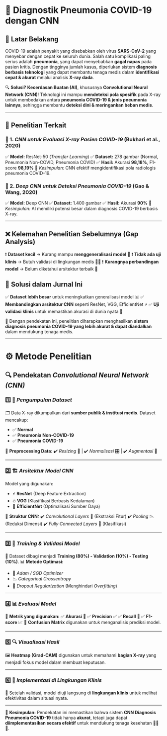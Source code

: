 # 🏥 Diagnostik Pneumonia COVID-19 dengan CNN

## 📌 Latar Belakang
COVID-19 adalah penyakit yang disebabkan oleh virus **SARS-CoV-2** yang menyebar dengan cepat ke seluruh dunia. Salah satu komplikasi paling serius adalah **pneumonia**, yang dapat menyebabkan **gagal napas** pada pasien kritis. Dengan tingginya jumlah kasus, diperlukan sistem **diagnosis berbasis teknologi** yang dapat membantu tenaga medis dalam **identifikasi cepat & akurat** melalui analisis **X-ray dada**.

🔍 **Solusi?** **Kecerdasan Buatan (AI)**, khususnya **Convolutional Neural Network (CNN)**! Teknologi ini mampu **mendeteksi pola spesifik** pada X-ray untuk membedakan antara **pneumonia COVID-19 & jenis pneumonia lainnya**, sehingga membantu **deteksi dini & meringankan beban medis**.

---

## 🔬 Penelitian Terkait

### 📝 1. *CNN untuk Evaluasi X-ray Pasien COVID-19* (**Bukhari et al., 2020**)
✅ **Model:** ResNet-50 (*Transfer Learning*)
✅ **Dataset:** 278 gambar (Normal, Pneumonia Non-COVID, Pneumonia COVID)
✅ **Hasil:** Akurasi **98,18%**, F1-score **98,19%**
🔹 *Kesimpulan:* CNN efektif mengidentifikasi pola radiologis pneumonia COVID-19.

### 📝 2. *Deep CNN untuk Deteksi Pneumonia COVID-19* (**Gao & Wang, 2020**)
✅ **Model:** Deep CNN
✅ **Dataset:** 1.400 gambar
✅ **Hasil:** Akurasi **90%**
🔹 *Kesimpulan:* AI memiliki potensi besar dalam diagnosis COVID-19 berbasis X-ray.

---

## ❌ Kelemahan Penelitian Sebelumnya (Gap Analysis)
❗ **Dataset kecil** → Kurang mampu **menggeneralisasi model** 🔄
❗ **Tidak ada uji klinis** → Butuh validasi di lingkungan medis 👨‍⚕️
❗ **Kurangnya perbandingan model** → Belum diketahui arsitektur terbaik 🤔

## 🔎 Solusi dalam Jurnal Ini
✅ **Dataset lebih besar** untuk meningkatkan generalisasi model 📊
✅ **Membandingkan arsitektur CNN** seperti ResNet, VGG, EfficientNet ⚡
✅ **Uji validasi klinis** untuk memastikan akurasi di dunia nyata 🏥

📌 Dengan pendekatan ini, penelitian diharapkan menghasilkan **sistem diagnosis pneumonia COVID-19 yang lebih akurat & dapat diandalkan** dalam mendukung tenaga medis.

---

# ⚙️ Metode Penelitian

## 🔍 Pendekatan *Convolutional Neural Network (CNN)*

### 1️⃣ 📂 *Pengumpulan Dataset*
🗂 Data X-ray dikumpulkan dari **sumber publik & institusi medis**. Dataset mencakup:
- ✅ **Normal**
- ✅ **Pneumonia Non-COVID-19**
- ✅ **Pneumonia COVID-19**

📌 **Preprocessing Data:**
✔️ *Resizing* 📏 | ✔️ *Normalisasi* 🎛️ | ✔️ *Augmentasi* 🔄

---

### 2️⃣ 🏗 *Arsitektur Model CNN*
Model yang digunakan:
- ⚡ **ResNet** (Deep Feature Extraction)
- 🔥 **VGG** (Klasifikasi Berbasis Kedalaman)
- 🚀 **EfficientNet** (Optimalisasi Sumber Daya)

🧠 **Struktur CNN:**
✔️ *Convolutional Layers* 🎯 (Ekstraksi Fitur)
✔️ *Pooling* 📉 (Reduksi Dimensi)
✔️ *Fully Connected Layers* 🔗 (Klasifikasi)

---

### 3️⃣ 🎯 *Training & Validasi Model*
📌 Dataset dibagi menjadi **Training (80%) - Validation (10%) - Testing (10%)**.
📊 **Metode Optimasi:**
- 🔄 *Adam / SGD Optimizer*
- 📉 *Categorical Crossentropy*
- 🛑 *Dropout Regularization* (Menghindari *Overfitting*)

---

### 4️⃣ 📊 *Evaluasi Model*
📝 **Metrik yang digunakan:**
✅ **Akurasi** 🎯
✅ **Precision** ✅
✅ **Recall** 🔄
✅ **F1-score** 📈
📌 **Confusion Matrix** digunakan untuk menganalisis prediksi model.

---

### 5️⃣ 🔍 *Visualisasi Hasil*
🖼 **Heatmap (Grad-CAM)** digunakan untuk memahami **bagian X-ray** yang menjadi fokus model dalam membuat keputusan.

---

### 6️⃣ 🏥 *Implementasi di Lingkungan Klinis*
📌 Setelah validasi, model diuji langsung di **lingkungan klinis** untuk melihat efektivitas dalam situasi nyata.

---

📢 **Kesimpulan:** Pendekatan ini memastikan bahwa sistem **CNN Diagnosis Pneumonia COVID-19** tidak hanya **akurat**, tetapi juga dapat **diimplementasikan secara efektif** untuk mendukung tenaga kesehatan 👨‍⚕️💡.

